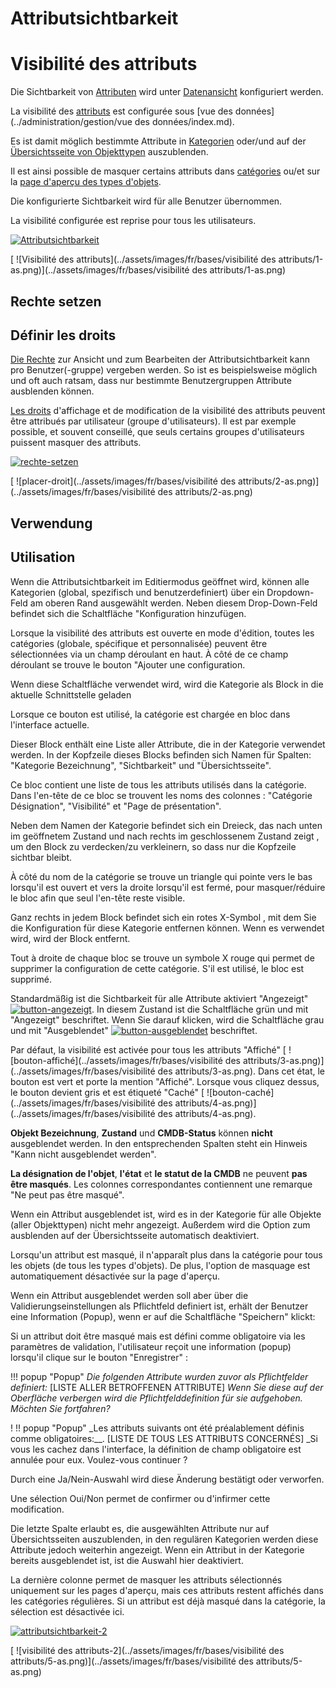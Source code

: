 <!-- TRANSLATED by md-translate -->
# Attributsichtbarkeit

# Visibilité des attributs

Die Sichtbarkeit von [Attributen](attributfelder.md) wird unter [Datenansicht](../administration/verwaltung/datenansicht/index.md) konfiguriert werden.

La visibilité des [attributs](attributfelder.md) est configurée sous [vue des données](../administration/gestion/vue des données/index.md).

Es ist damit möglich bestimmte Attribute in [Kategorien](kategorien-und-attribute.md) oder/und auf der [Übersichtsseite von Objekttypen](objekttypen.md) auszublenden.

Il est ainsi possible de masquer certains attributs dans [catégories](catégories-et-attributs.md) ou/et sur la [page d'aperçu des types d'objets](typesd'objets.md).

Die konfigurierte Sichtbarkeit wird für alle Benutzer übernommen.

La visibilité configurée est reprise pour tous les utilisateurs.

[![Attributsichtbarkeit](../assets/images/de/grundlagen/attributsichtbarkeit/1-as.png)](../assets/images/de/grundlagen/attributsichtbarkeit/1-as.png)

[ ![Visibilité des attributs](../assets/images/fr/bases/visibilité des attributs/1-as.png)](../assets/images/fr/bases/visibilité des attributs/1-as.png)

## Rechte setzen

## Définir les droits

[Die Rechte](../administration/verwaltung/berechtigungen.md) zur Ansicht und zum Bearbeiten der Attributsichtbarkeit kann pro Benutzer(-gruppe) vergeben werden. So ist es beispielsweise möglich und oft auch ratsam, dass nur bestimmte Benutzergruppen Attribute ausblenden können.

[Les droits](../administration/administration/permissions.md) d'affichage et de modification de la visibilité des attributs peuvent être attribués par utilisateur (groupe d'utilisateurs). Il est par exemple possible, et souvent conseillé, que seuls certains groupes d'utilisateurs puissent masquer des attributs.

[![rechte-setzen](../assets/images/de/grundlagen/attributsichtbarkeit/2-as.png)](../assets/images/de/grundlagen/attributsichtbarkeit/2-as.png)

[ ![placer-droit](../assets/images/fr/bases/visibilité des attributs/2-as.png)](../assets/images/fr/bases/visibilité des attributs/2-as.png)

## Verwendung

## Utilisation

Wenn die Attributsichtbarkeit im Editiermodus geöffnet wird, können alle Kategorien (global, spezifisch und benutzerdefiniert) über ein Dropdown-Feld am oberen Rand ausgewählt werden. Neben diesem Drop-Down-Feld befindet sich die Schaltfläche "Konfiguration hinzufügen.

Lorsque la visibilité des attributs est ouverte en mode d'édition, toutes les catégories (globale, spécifique et personnalisée) peuvent être sélectionnées via un champ déroulant en haut. À côté de ce champ déroulant se trouve le bouton "Ajouter une configuration.

Wenn diese Schaltfläche verwendet wird, wird die Kategorie als Block in die aktuelle Schnittstelle geladen

Lorsque ce bouton est utilisé, la catégorie est chargée en bloc dans l'interface actuelle.

Dieser Block enthält eine Liste aller Attribute, die in der Kategorie verwendet werden. In der Kopfzeile dieses Blocks befinden sich Namen für Spalten: "Kategorie Bezeichnung", "Sichtbarkeit" und "Übersichtsseite".

Ce bloc contient une liste de tous les attributs utilisés dans la catégorie. Dans l'en-tête de ce bloc se trouvent les noms des colonnes : "Catégorie Désignation", "Visibilité" et "Page de présentation".

Neben dem Namen der Kategorie befindet sich ein Dreieck, das nach unten im geöffnetem Zustand und nach rechts im geschlossenem Zustand zeigt , um den Block zu verdecken/zu verkleinern, so dass nur die Kopfzeile sichtbar bleibt.

À côté du nom de la catégorie se trouve un triangle qui pointe vers le bas lorsqu'il est ouvert et vers la droite lorsqu'il est fermé, pour masquer/réduire le bloc afin que seul l'en-tête reste visible.

Ganz rechts in jedem Block befindet sich ein rotes X-Symbol , mit dem Sie die Konfiguration für diese Kategorie entfernen können. Wenn es verwendet wird, wird der Block entfernt.

Tout à droite de chaque bloc se trouve un symbole X rouge qui permet de supprimer la configuration de cette catégorie. S'il est utilisé, le bloc est supprimé.

Standardmäßig ist die Sichtbarkeit für alle Attribute aktiviert "Angezeigt" [![button-angezeigt](../assets/images/de/grundlagen/attributsichtbarkeit/3-as.png)](../assets/images/de/grundlagen/attributsichtbarkeit/3-as.png). In diesem Zustand ist die Schaltfläche grün und mit "Angezeigt"  beschriftet. Wenn Sie darauf klicken, wird die Schaltfläche grau und mit "Ausgeblendet" [![button-ausgeblendet](../assets/images/de/grundlagen/attributsichtbarkeit/4-as.png)](../assets/images/de/grundlagen/attributsichtbarkeit/4-as.png) beschriftet.

Par défaut, la visibilité est activée pour tous les attributs "Affiché" [ ![bouton-affiché](../assets/images/fr/bases/visibilité des attributs/3-as.png)](../assets/images/fr/bases/visibilité des attributs/3-as.png). Dans cet état, le bouton est vert et porte la mention "Affiché". Lorsque vous cliquez dessus, le bouton devient gris et est étiqueté "Caché" [ ![bouton-caché](../assets/images/fr/bases/visibilité des attributs/4-as.png)](../assets/images/fr/bases/visibilité des attributs/4-as.png).

**Objekt Bezeichnung**, **Zustand** und **CMDB-Status** können **nicht** ausgeblendet werden. In den entsprechenden Spalten steht ein Hinweis "Kann nicht ausgeblendet werden".

**La désignation de l'objet**, **l'état** et **le statut de la CMDB** ne peuvent **pas être masqués**. Les colonnes correspondantes contiennent une remarque "Ne peut pas être masqué".

Wenn ein Attribut ausgeblendet ist, wird es in der Kategorie für alle Objekte (aller Objekttypen) nicht mehr angezeigt. Außerdem wird die Option zum ausblenden auf der Übersichtsseite automatisch deaktiviert.

Lorsqu'un attribut est masqué, il n'apparaît plus dans la catégorie pour tous les objets (de tous les types d'objets). De plus, l'option de masquage est automatiquement désactivée sur la page d'aperçu.

Wenn ein Attribut ausgeblendet werden soll aber über die Validierungseinstellungen als Pflichtfeld definiert ist, erhält der Benutzer eine Information (Popup), wenn er auf die Schaltfläche "Speichern" klickt:

Si un attribut doit être masqué mais est défini comme obligatoire via les paramètres de validation, l'utilisateur reçoit une information (popup) lorsqu'il clique sur le bouton "Enregistrer" :

!!! popup "Popup"
    _Die folgenden Attribute wurden zuvor als Pflichtfelder definiert:_
    [LISTE ALLER BETROFFENEN ATTRIBUTE]
    _Wenn Sie diese auf der Oberfläche verbergen wird die Pflichtfelddefinition für sie aufgehoben. Möchten Sie fortfahren?_

! !! popup "Popup"
    _Les attributs suivants ont été préalablement définis comme obligatoires:__.
    [LISTE DE TOUS LES ATTRIBUTS CONCERNÉS]
    _Si vous les cachez dans l'interface, la définition de champ obligatoire est annulée pour eux. Voulez-vous continuer ?

Durch eine Ja/Nein-Auswahl wird diese Änderung bestätigt oder verworfen.

Une sélection Oui/Non permet de confirmer ou d'infirmer cette modification.

Die letzte Spalte erlaubt es, die ausgewählten Attribute nur auf Übersichtsseiten auszublenden, in den regulären Kategorien werden diese Attribute jedoch weiterhin angezeigt. Wenn ein Attribut in der Kategorie bereits ausgeblendet ist, ist die Auswahl hier deaktiviert.

La dernière colonne permet de masquer les attributs sélectionnés uniquement sur les pages d'aperçu, mais ces attributs restent affichés dans les catégories régulières. Si un attribut est déjà masqué dans la catégorie, la sélection est désactivée ici.

[![attributsichtbarkeit-2](../assets/images/de/grundlagen/attributsichtbarkeit/5-as.png)](../assets/images/de/grundlagen/attributsichtbarkeit/5-as.png)

[ ![visibilité des attributs-2](../assets/images/fr/bases/visibilité des attributs/5-as.png)](../assets/images/fr/bases/visibilité des attributs/5-as.png)